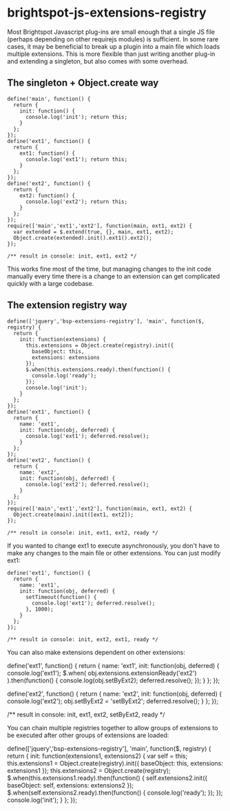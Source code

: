 # brightspot-js-extensions-registry

Most Brightspot Javascript plug-ins are small enough that a single JS file (perhaps depending on other requirejs modules) is sufficient. In some rare cases, it may be beneficial to break up a plugin into a main file which loads multiple extensions. This is more flexible than just writing another plug-in and extending a singleton, but also comes with some overhead.

## The singleton + Object.create way

    define('main', function() {
      return {
        init: function() {
          console.log('init'); return this;
        }
      };  
    });
    define('ext1', function() {
      return {
        ext1: function() {
          console.log('ext1'); return this;
        }
      };
    });
    define('ext2', function() {
      return {
        ext2: function() {
          console.log('ext2'); return this;
        }
      };
    });
    require(['main','ext1','ext2'], function(main, ext1, ext2) {
      var extended = $.extend(true, {}, main, ext1, ext2);
      Object.create(extended).init().ext1().ext2();
    });
    
    /** result in console: init, ext1, ext2 */
  
This works fine most of the time, but managing changes to the init code manually every time there is a change to an extension can get complicated quickly with a large codebase.

## The extension registry way

    define(['jquery','bsp-extensions-registry'], 'main', function($, registry) {
      return {
        init: function(extensions) {
          this.extensions = Object.create(registry).init({
            baseObject: this,
            extensions: extensions
          });
          $.when(this.extensions.ready).then(function() {
            console.log('ready');
          });
          console.log('init');
        }
      };
    });
    define('ext1', function() {
      return {
        name: 'ext1',
        init: function(obj, deferred) {
          console.log('ext1'); deferred.resolve();
        }
      };
    });
    define('ext2', function() {
      return {
        name: 'ext2',
        init: function(obj, deferred) {
          console.log('ext2'); deferred.resolve();
        }
      };
    });
    require(['main','ext1','ext2'], function(main, ext1, ext2) {
      Object.create(main).init([ext1, ext2]);
    });
    
    /** result in console: init, ext1, ext2, ready */

If you wanted to change ext1 to execute asynchronously, you don't have to make any changes to the main file or other extensions. You can just modify ext1:

    define('ext1', function() {
      return {
        name: 'ext1',
        init: function(obj, deferred) {
          setTimeout(function() {
            console.log('ext1'); deferred.resolve();
          }, 1000);
        }
      };
    });
    
    /** result in console: init, ext2, ext1, ready */

You can also make extensions dependent on other extensions:

  define('ext1', function() {
    return {
      name: 'ext1',
      init: function(obj, deferred) {
        console.log('ext1');
        $.when( obj.extensions.extensionReady('ext2') ).then(function() {
          console.log(obj.setByExt2); deferred.resolve();
        });
      }
    };
  });
  
  define('ext2', function() {
    return {
      name: 'ext2',
      init: function(obj, deferred) {
        console.log('ext2');
        obj.setByExt2 = 'setByExt2'; deferred.resolve();
      }
    };
  });
  
  /** result in console: init, ext1, ext2, setByExt2, ready */
  
You can chain multiple registries together to allow groups of extensions to be executed after other groups of extensions are loaded:

  define(['jquery','bsp-extensions-registry'], 'main', function($, registry) {
    return {
      init: function(extensions1, extensions2) {
        var self = this;
        this.extensions1 = Object.create(registry).init({
          baseObject: this,
          extensions: extensions1
        });
        this.extensions2 = Object.create(registry);
        $.when(this.extensions1.ready).then(function() {
          self.extensions2.init({
            baseObject: self,
            extensions: extensions2
          });
          $.when(self.extensions2.ready).then(function() {
            console.log('ready');
          });
        });
        console.log('init');
      }
    };
  });
